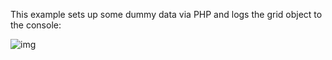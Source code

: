 This example sets up some dummy data via PHP and logs the grid object to the
console:

![img](https://i.imgur.com/gtMZSRW.png)